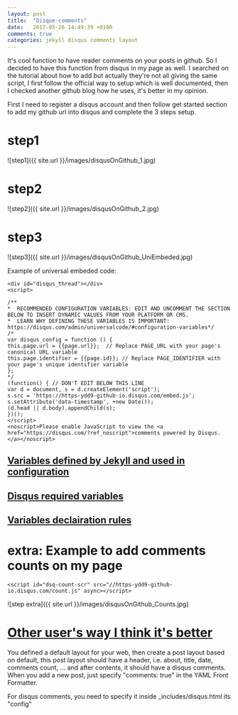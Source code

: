 ```yaml
---
layout: post
title:  "Disque-comments"
date:   2017-05-26 14:49:39 +0100
comments: true
categories: jekyll disqus comments layout
---
```





It's cool function to have reader comments on your posts in github. So I decided to have this function from disqus in my page as well. I searched on the tutorial about how to add but actually they're not all giving the same script, I first follow the official way to setup which is well documented, then I checked another github blog how he uses, it's better in my opinion.

First I need to register a disqus account and then follow get started section to add my github url into disqus and complete the 3 steps setup.

# step1   

![step1]({{ site.url }}/images/disqusOnGithub_1.jpg)


# step2  
![step2]({{ site.url }}/images/disqusOnGithub_2.jpg)


# step3  
![step3]({{ site.url }}/images/disqusOnGithub_UniEmbeded.jpg)  

Example of universal embeded code:  
```
<div id="disqus_thread"></div>
<script>

/**
*  RECOMMENDED CONFIGURATION VARIABLES: EDIT AND UNCOMMENT THE SECTION BELOW TO INSERT DYNAMIC VALUES FROM YOUR PLATFORM OR CMS.
*  LEARN WHY DEFINING THESE VARIABLES IS IMPORTANT: https://disqus.com/admin/universalcode/#configuration-variables*/
/*
var disqus_config = function () {
this.page.url = {{page.url}};  // Replace PAGE_URL with your page's canonical URL variable
this.page.identifier = {{page.id}}; // Replace PAGE_IDENTIFIER with your page's unique identifier variable
};
*/
(function() { // DON'T EDIT BELOW THIS LINE
var d = document, s = d.createElement('script');
s.src = 'https://https-ydd9-github-io.disqus.com/embed.js';
s.setAttribute('data-timestamp', +new Date());
(d.head || d.body).appendChild(s);
})();
</script>
<noscript>Please enable JavaScript to view the <a href="https://disqus.com/?ref_noscript">comments powered by Disqus.</a></noscript>
```


## [Variables defined by Jekyll and used in configuration](http://jekyllrb.com/docs/variables/)
## [Disqus required variables](https://help.disqus.com/customer/portal/articles/472098-javascript-configuration-variables)
## [Variables declairation rules](http://downtothewire.io/2015/08/15/configuring-jekyll-for-user-and-project-github-pages)


# extra: Example to add comments counts on my page  

```  
<script id="dsq-count-scr" src="//https-ydd9-github-io.disqus.com/count.js" async></script>
```  
![step extra]({{ site.url }}/images/disqusOnGithub_Counts.jpg)


# [Other user's way I think it's better](http://sgeos.github.io/jekyll/disqus/2016/02/14/adding-disqus-to-a-jekyll-blog.html)

You defined a default layout for your web, then create a post layout based on default, this post layout should have a header, i.e. about, title, date, comments count, ... and after contents, it should have a disqus comments. When you add a new post, just specify "comments: true" in the YAML Front Formatter.

For disqus comments, you need to specify it inside _includes/disqus.html its "config"